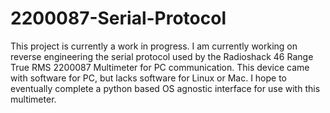2200087-Serial-Protocol
=======================

This project is currently a work in progress. I am currently working on reverse engineering the serial protocol used by the Radioshack 46 Range True RMS 2200087 Multimeter for PC communication. This device came with software for PC, but lacks software for Linux or Mac. I hope to eventually complete a python based OS agnostic interface for use with this multimeter. 
